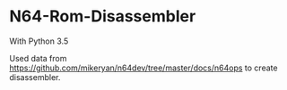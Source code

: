 # N64-Rom-Disassembler

With Python 3.5

Used data from https://github.com/mikeryan/n64dev/tree/master/docs/n64ops to create disassembler.
